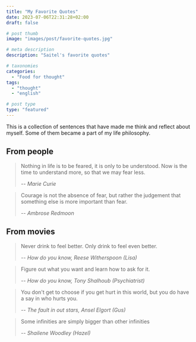 ```yaml
---
title: "My Favorite Quotes"
date: 2023-07-06T22:31:28+02:00
draft: false

# post thumb
image: "images/post/favorite-quotes.jpg"

# meta description
description: "Saitel's favorite quotes"

# taxonomies
categories:
  - "Food for thought"
tags:
  - "thought"
  - "english"

# post type
type: "featured"
---
```


This is a collection of sentences that have made me think and reflect about myself. Some of them became a part of my life philosophy.

## From people
> Nothing in life is to be feared, it is only to be understood. Now is the time to understand more, so that we may fear less.
>
> -- <cite>Marie Curie</cite>

> Courage is not the absence of fear, but rather the judgement that something else is more important than fear.
>
> -- <cite>Ambrose Redmoon</cite>


## From movies
> Never drink to feel better. Only drink to feel even better.
>
> -- <cite>How do you know, Reese Witherspoon (Lisa)</cite>

> Figure out what you want and learn how to ask for it.
>
> -- <cite>How do you know, Tony Shalhoub (Psychiatrist)</cite>

> You don't get to choose if you get hurt in this world, but you do have a say in who hurts you.
> 
> -- <cite>The fault in out stars, Ansel Elgort (Gus)</cite>

> Some infinities are simply bigger than other infinities
> 
> -- <cite>Shailene Woodley (Hazel)</cite>

